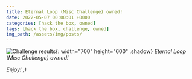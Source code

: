 ```yaml
---
title: Eternal Loop (Misc Challenge) owned!
date: 2022-05-07 00:00:01 +0000
categories: [hack the box, owned]
tags: [hack the box, challenge, owned]
img_path: /assets/img/posts/
---
```


![Challenge results](owned-eternal-loop.png){: width="700" height="600" .shadow}
_Eternal Loop (Misc Challenge) owned!_

_Enjoy! ;)_

